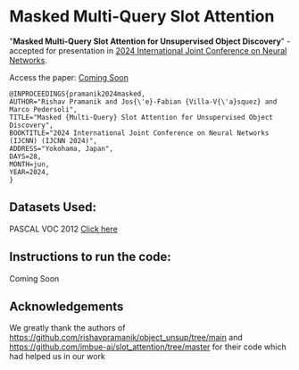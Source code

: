 # Masked Multi-Query Slot Attention
"**Masked Multi-Query Slot Attention for Unsupervised Object Discovery**" - accepted for presentation in [2024 International Joint Conference on Neural Networks](https://2024.ieeewcci.org/).

Access the paper: [Coming Soon]()
```
@INPROCEEDINGS{pramanik2024masked,
AUTHOR="Rishav Pramanik and Jos{\'e}-Fabian {Villa-V{\'a}squez} and Marco Pedersoli",
TITLE="Masked {Multi-Query} Slot Attention for Unsupervised Object Discovery",
BOOKTITLE="2024 International Joint Conference on Neural Networks (IJCNN) (IJCNN 2024)",
ADDRESS="Yokohama, Japan",
DAYS=28,
MONTH=jun,
YEAR=2024,
}
```


## Datasets Used:
PASCAL VOC 2012 [Click here](http://host.robots.ox.ac.uk/pascal/VOC/voc2012/index.html)

## Instructions to run the code:
 Coming Soon


## Acknowledgements
We greatly thank the authors of https://github.com/rishavpramanik/object_unsup/tree/main and https://github.com/imbue-ai/slot_attention/tree/master for their code which had helped us in our work
